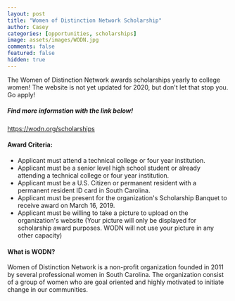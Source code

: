 ```yaml
---
layout: post
title: "Women of Distinction Network Scholarship"
author: Casey
categories: [opportunities, scholarships]
image: assets/images/WODN.jpg
comments: false
featured: false
hidden: true
---
```

The Women of Distinction Network awards scholarships yearly to college women! The website is not yet updated for 2020, but don't let that stop you. Go apply!

##### Find more informstion with the link below!

<a href="https://wodn.org/scholarships">https://wodn.org/scholarships</a>


#### Award Criteria:
- Applicant must attend a technical college or four year institution. 
- Applicant must be a senior level high school student or already attending a technical college or four year institution.
- Applicant must be a U.S. Citizen or permanent resident with a permanent resident ID card in South Carolina. 
- Applicant must be present for the organization's Scholarship Banquet to receive award on March 16, 2019.
- Applicant must be willing to take a picture to upload on the organization's website (Your picture will only be displayed for scholarship award purposes. WODN will not use your picture in any other capacity) 

#### What is WODN?
Women of Distinction Network is a non-profit organization founded in 2011 by several  professional  women in South Carolina. The organization consist of a group of women who are goal oriented and highly motivated to initiate change in our communities.
